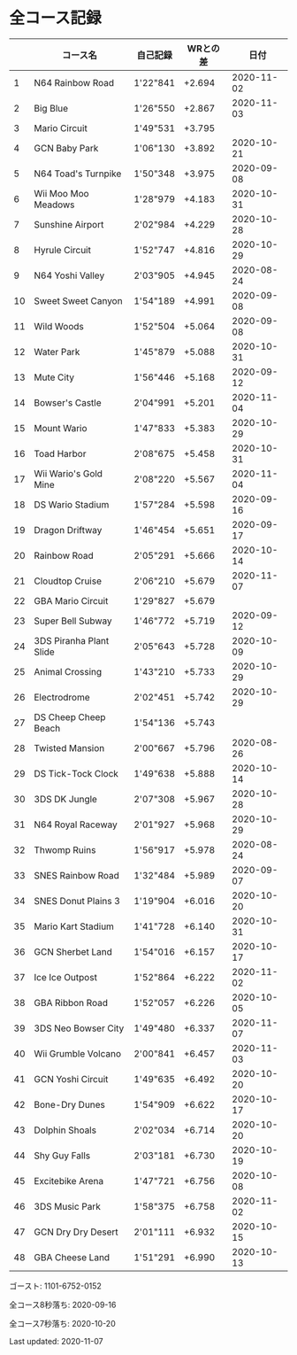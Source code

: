 # 全コース記録

||コース名|自己記録|WRとの差|日付
|--|--|--|--|--|
|1|N64 Rainbow Road|1'22"841|+2.694|2020-11-02|
|2|Big Blue|1'26"550|+2.867|2020-11-03|
|3|Mario Circuit|1'49"531|+3.795||
|4|GCN Baby Park|1'06"130|+3.892|2020-10-21|
|5|N64 Toad's Turnpike|1'50"348|+3.975|2020-09-08|
|6|Wii Moo Moo Meadows|1'28"979|+4.183|2020-10-31|
|7|Sunshine Airport|2'02"984|+4.229|2020-10-28|
|8|Hyrule Circuit|1'52"747|+4.816|2020-10-29|
|9|N64 Yoshi Valley|2'03"905|+4.945|2020-08-24|
|10|Sweet Sweet Canyon|1'54"189|+4.991|2020-09-08|
|11|Wild Woods|1'52"504|+5.064|2020-09-08|
|12|Water Park|1'45"879|+5.088|2020-10-31|
|13|Mute City|1'56"446|+5.168|2020-09-12|
|14|Bowser's Castle|2'04"991|+5.201|2020-11-04|
|15|Mount Wario|1'47"833|+5.383|2020-10-29|
|16|Toad Harbor|2'08"675|+5.458|2020-10-31|
|17|Wii Wario's Gold Mine|2'08"220|+5.567|2020-11-04|
|18|DS Wario Stadium|1'57"284|+5.598|2020-09-16|
|19|Dragon Driftway|1'46"454|+5.651|2020-09-17|
|20|Rainbow Road|2'05"291|+5.666|2020-10-14|
|21|Cloudtop Cruise|2'06"210|+5.679|2020-11-07|
|22|GBA Mario Circuit|1'29"827|+5.679||
|23|Super Bell Subway|1'46"772|+5.719|2020-09-12|
|24|3DS Piranha Plant Slide|2'05"643|+5.728|2020-10-09|
|25|Animal Crossing|1'43"210|+5.733|2020-10-29|
|26|Electrodrome|2'02"451|+5.742|2020-10-29|
|27|DS Cheep Cheep Beach|1'54"136|+5.743||
|28|Twisted Mansion|2'00"667|+5.796|2020-08-26|
|29|DS Tick-Tock Clock|1'49"638|+5.888|2020-10-14|
|30|3DS DK Jungle|2'07"308|+5.967|2020-10-28|
|31|N64 Royal Raceway|2'01"927|+5.968|2020-10-29|
|32|Thwomp Ruins|1'56"917|+5.978|2020-08-24|
|33|SNES Rainbow Road|1'32"484|+5.989|2020-09-07|
|34|SNES Donut Plains 3|1'19"904|+6.016|2020-10-20|
|35|Mario Kart Stadium|1'41"728|+6.140|2020-10-31|
|36|GCN Sherbet Land|1'54"016|+6.157|2020-10-17|
|37|Ice Ice Outpost|1'52"864|+6.222|2020-11-02|
|38|GBA Ribbon Road|1'52"057|+6.226|2020-10-05|
|39|3DS Neo Bowser City|1'49"480|+6.337|2020-11-07|
|40|Wii Grumble Volcano|2'00"841|+6.457|2020-11-03|
|41|GCN Yoshi Circuit|1'49"635|+6.492|2020-10-20|
|42|Bone-Dry Dunes|1'54"909|+6.622|2020-10-17|
|43|Dolphin Shoals|2'02"034|+6.714|2020-10-20|
|44|Shy Guy Falls|2'03"181|+6.730|2020-10-19|
|45|Excitebike Arena|1'47"721|+6.756|2020-10-08|
|46|3DS Music Park|1'58"375|+6.758|2020-11-02|
|47|GCN Dry Dry Desert|2'01"111|+6.932|2020-10-15|
|48|GBA Cheese Land|1'51"291|+6.990|2020-10-13|

ゴースト: 1101-6752-0152

全コース8秒落ち: 2020-09-16

全コース7秒落ち: 2020-10-20

Last updated: 2020-11-07
